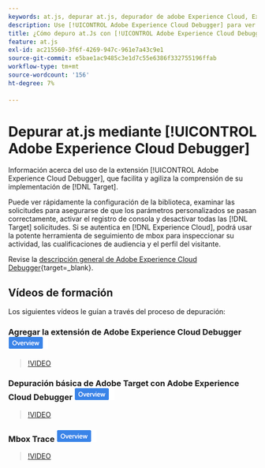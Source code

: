 ```yaml
---
keywords: at.js, depurar at.js, depurador de adobe Experience Cloud, Experience Cloud Debugger, mbox Trace, mbox highlight, depurar, depuración, $9
description: Use [!UICONTROL Adobe Experience Cloud Debugger] para ver la configuración de su biblioteca, examinar solicitudes, activar el registro de la consola, deshabilitar  [!DNL Target] solicitudes de llamada y mucho más.
title: ¿Cómo depuro at.Js con [!UICONTROL Adobe Experience Cloud Debugger]?
feature: at.js
exl-id: ac215560-3f6f-4269-947c-961e7a43c9e1
source-git-commit: e5bae1ac9485c3e1d7c55e6386f332755196ffab
workflow-type: tm+mt
source-wordcount: '156'
ht-degree: 7%

---
```


# Depurar at.js mediante [!UICONTROL Adobe Experience Cloud Debugger]

Información acerca del uso de la extensión [!UICONTROL Adobe Experience Cloud Debugger], que facilita y agiliza la comprensión de su implementación de [!DNL Target].

Puede ver rápidamente la configuración de la biblioteca, examinar las solicitudes para asegurarse de que los parámetros personalizados se pasan correctamente, activar el registro de consola y desactivar todas las [!DNL Target] solicitudes. Si se autentica en [!DNL Experience Cloud], podrá usar la potente herramienta de seguimiento de mbox para inspeccionar su actividad, las cualificaciones de audiencia y el perfil del visitante.

Revise la [descripción general de Adobe Experience Cloud Debugger](https://experienceleague.adobe.com/docs/experience-platform/debugger/home.html?lang=es){target=_blank}.

## Vídeos de formación

Los siguientes vídeos le guían a través del proceso de depuración:

### Agregar la extensión de Adobe Experience Cloud Debugger ![Distintivo de información general](../../assets/overview.png)

>[!VIDEO](https://video.tv.adobe.com/v/33688/?quality=12&captions=spa)

### Depuración básica de Adobe Target con Adobe Experience Cloud Debugger ![distintivo de información general](../../assets/overview.png)

>[!VIDEO](https://video.tv.adobe.com/v/33706/?quality=12&captions=spa)

### Mbox Trace ![Distintivo de información general](../../assets/overview.png)

>[!VIDEO](https://video.tv.adobe.com/v/33707/?quality=12&captions=spa)
